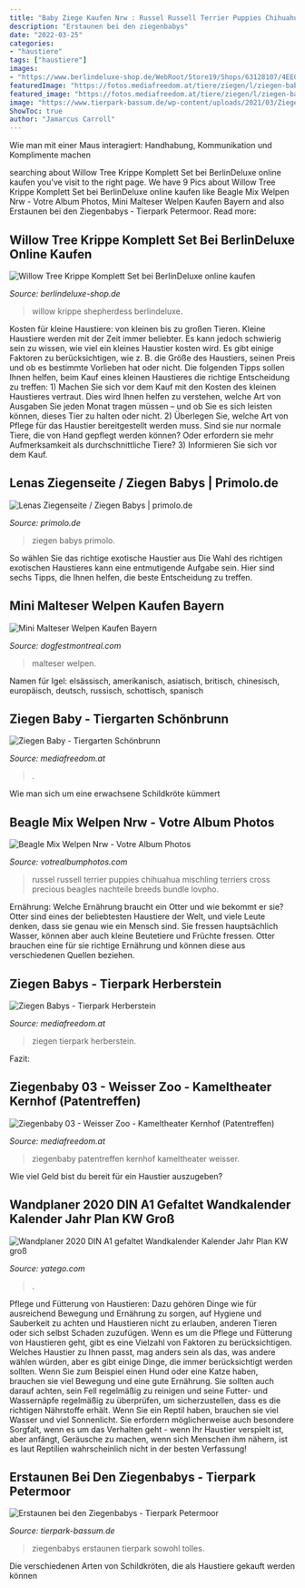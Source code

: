 ```yaml
---
title: "Baby Ziege Kaufen Nrw : Russel Russell Terrier Puppies Chihuahua Mischling Terriers Cross Precious Beagles Nachteile Breeds Bundle Lovpho"
description: "Erstaunen bei den ziegenbabys"
date: "2022-03-25"
categories:
- "haustiere"
tags: ["haustiere"]
images:
- "https://www.berlindeluxe-shop.de/WebRoot/Store19/Shops/63128107/4EE0/1212/F1FB/49A4/0661/C0A8/28B8/B0F3/Little-Shepherdess-willow-tree_Figur_ml.jpg"
featuredImage: "https://fotos.mediafreedom.at/tiere/ziegen/l/ziegen-babys.jpg"
featured_image: "https://fotos.mediafreedom.at/tiere/ziegen/l/ziegen-baby.jpg"
image: "https://www.tierpark-bassum.de/wp-content/uploads/2021/03/Ziegenbabys-02.jpg"
ShowToc: true
author: "Jamarcus Carroll"
---
```



Wie man mit einer Maus interagiert: Handhabung, Kommunikation und Komplimente machen

	

		
searching about Willow Tree Krippe Komplett Set bei BerlinDeluxe online kaufen you've visit to the right page. We have 9 Pics about Willow Tree Krippe Komplett Set bei BerlinDeluxe online kaufen like Beagle Mix Welpen Nrw - Votre Album Photos, Mini Malteser Welpen Kaufen Bayern and also Erstaunen bei den Ziegenbabys - Tierpark Petermoor. Read more:
		
    
## Willow Tree Krippe Komplett Set Bei BerlinDeluxe Online Kaufen

<img loading=lazy src="https://www.berlindeluxe-shop.de/WebRoot/Store19/Shops/63128107/4EE0/1212/F1FB/49A4/0661/C0A8/28B8/B0F3/Little-Shepherdess-willow-tree_Figur_ml.jpg" onerror="this.onerror=null;this.src='https://tse1.mm.bing.net/th?id=OIP.gG9ZGf4XS9ftApsKJV7GkwHaF8&amp;pid=15.1';" alt="Willow Tree Krippe Komplett Set bei BerlinDeluxe online kaufen">

_Source: berlindeluxe-shop.de_

>willow krippe shepherdess berlindeluxe. 

	

Kosten für kleine Haustiere: von kleinen bis zu großen Tieren.
Kleine Haustiere werden mit der Zeit immer beliebter. Es kann jedoch schwierig sein zu wissen, wie viel ein kleines Haustier kosten wird. Es gibt einige Faktoren zu berücksichtigen, wie z. B. die Größe des Haustiers, seinen Preis und ob es bestimmte Vorlieben hat oder nicht. Die folgenden Tipps sollen Ihnen helfen, beim Kauf eines kleinen Haustieres die richtige Entscheidung zu treffen: 1) Machen Sie sich vor dem Kauf mit den Kosten des kleinen Haustieres vertraut. Dies wird Ihnen helfen zu verstehen, welche Art von Ausgaben Sie jeden Monat tragen müssen – und ob Sie es sich leisten können, dieses Tier zu halten oder nicht. 2) Überlegen Sie, welche Art von Pflege für das Haustier bereitgestellt werden muss. Sind sie nur normale Tiere, die von Hand gepflegt werden können? Oder erfordern sie mehr Aufmerksamkeit als durchschnittliche Tiere? 3) Informieren Sie sich vor dem Kauf.

    
## Lenas Ziegenseite / Ziegen Babys | Primolo.de

<img loading=lazy src="https://www.primolo.de/sites/default/files/user_generated_content/website_images/14878-lena_schneidmueller/img-20160521-wa0008.jpg" onerror="this.onerror=null;this.src='https://tse3.mm.bing.net/th?id=OIP.QXXT2Ez1xf5aZnL7qfSbugHaNJ&amp;pid=15.1';" alt="Lenas Ziegenseite / Ziegen Babys | primolo.de">

_Source: primolo.de_

>ziegen babys primolo. 

	

So wählen Sie das richtige exotische Haustier aus
Die Wahl des richtigen exotischen Haustieres kann eine entmutigende Aufgabe sein. Hier sind sechs Tipps, die Ihnen helfen, die beste Entscheidung zu treffen.

    
## Mini Malteser Welpen Kaufen Bayern

<img loading=lazy src="https://i.pinimg.com/originals/85/d5/17/85d5170695afe01b5f2a5bbbf1385286.jpg" onerror="this.onerror=null;this.src='https://tse3.mm.bing.net/th?id=OIP.MAsF4Ubfp_ymfk301yJK_gHaNK&amp;pid=15.1';" alt="Mini Malteser Welpen Kaufen Bayern">

_Source: dogfestmontreal.com_

>malteser welpen. 

	

Namen für Igel: elsässisch, amerikanisch, asiatisch, britisch, chinesisch, europäisch, deutsch, russisch, schottisch, spanisch

    
## Ziegen Baby - Tiergarten Schönbrunn

<img loading=lazy src="https://fotos.mediafreedom.at/tiere/ziegen/l/ziegen-baby.jpg" onerror="this.onerror=null;this.src='https://tse1.mm.bing.net/th?id=OIP.mSIn04xbPKX4BPaeEH8G3AHaFA&amp;pid=15.1';" alt="Ziegen Baby - Tiergarten Schönbrunn">

_Source: mediafreedom.at_

>. 

	

Wie man sich um eine erwachsene Schildkröte kümmert

    
## Beagle Mix Welpen Nrw - Votre Album Photos

<img loading=lazy src="https://s-media-cache-ak0.pinimg.com/736x/ca/9f/5c/ca9f5cde3b706657d6fa28dfa934ce28.jpg" onerror="this.onerror=null;this.src='https://tse4.mm.bing.net/th?id=OIP._UK54iWLpHY_pUGEwVt8hQHaGk&amp;pid=15.1';" alt="Beagle Mix Welpen Nrw - Votre Album Photos">

_Source: votrealbumphotos.com_

>russel russell terrier puppies chihuahua mischling terriers cross precious beagles nachteile breeds bundle lovpho. 

	

Ernährung: Welche Ernährung braucht ein Otter und wie bekommt er sie?
Otter sind eines der beliebtesten Haustiere der Welt, und viele Leute denken, dass sie genau wie ein Mensch sind. Sie fressen hauptsächlich Wasser, können aber auch kleine Beutetiere und Früchte fressen. Otter brauchen eine für sie richtige Ernährung und können diese aus verschiedenen Quellen beziehen.

    
## Ziegen Babys - Tierpark Herberstein

<img loading=lazy src="https://fotos.mediafreedom.at/tiere/ziegen/l/ziegen-babys.jpg" onerror="this.onerror=null;this.src='https://tse3.mm.bing.net/th?id=OIP.t_t1Dh_F1Gk6L0OoHjK9GgHaEZ&amp;pid=15.1';" alt="Ziegen Babys - Tierpark Herberstein">

_Source: mediafreedom.at_

>ziegen tierpark herberstein. 

	

Fazit:

    
## Ziegenbaby 03 - Weisser Zoo - Kameltheater Kernhof (Patentreffen)

<img loading=lazy src="https://fotos.mediafreedom.at/tiere/ziegen/xl/patentreffen-ziegenbaby-03.jpg" onerror="this.onerror=null;this.src='https://tse3.mm.bing.net/th?id=OIP.y0jAXiDx3hmoplQMQqSa9wHaFJ&amp;pid=15.1';" alt="Ziegenbaby 03 - Weisser Zoo - Kameltheater Kernhof (Patentreffen)">

_Source: mediafreedom.at_

>ziegenbaby patentreffen kernhof kameltheater weisser. 

	

Wie viel Geld bist du bereit für ein Haustier auszugeben?

    
## Wandplaner 2020 DIN A1 Gefaltet Wandkalender Kalender Jahr Plan KW Groß

<img loading=lazy src="https://picture.yatego.com/images/4f59fbe40c5aa2.9/big_c483d130f4c24e101df82ecf23f304b5-kqh/wandplaner-2020-din-a1-gefaltet-wandkalender-kalender-jahr-plan-kw-gro-feiertag.jpg" onerror="this.onerror=null;this.src='https://tse3.mm.bing.net/th?id=OIP.N3ktEqa4Kcr7wvcAUCziOQHaHa&amp;pid=15.1';" alt="Wandplaner 2020 DIN A1 gefaltet Wandkalender Kalender Jahr Plan KW groß">

_Source: yatego.com_

>. 

	

Pflege und Fütterung von Haustieren: Dazu gehören Dinge wie für ausreichend Bewegung und Ernährung zu sorgen, auf Hygiene und Sauberkeit zu achten und Haustieren nicht zu erlauben, anderen Tieren oder sich selbst Schaden zuzufügen.
Wenn es um die Pflege und Fütterung von Haustieren geht, gibt es eine Vielzahl von Faktoren zu berücksichtigen. Welches Haustier zu Ihnen passt, mag anders sein als das, was andere wählen würden, aber es gibt einige Dinge, die immer berücksichtigt werden sollten. Wenn Sie zum Beispiel einen Hund oder eine Katze haben, brauchen sie viel Bewegung und eine gute Ernährung. Sie sollten auch darauf achten, sein Fell regelmäßig zu reinigen und seine Futter- und Wassernäpfe regelmäßig zu überprüfen, um sicherzustellen, dass es die richtigen Nährstoffe erhält. Wenn Sie ein Reptil haben, brauchen sie viel Wasser und viel Sonnenlicht. Sie erfordern möglicherweise auch besondere Sorgfalt, wenn es um das Verhalten geht - wenn Ihr Haustier verspielt ist, aber anfängt, Geräusche zu machen, wenn sich Menschen ihm nähern, ist es laut Reptilien wahrscheinlich nicht in der besten Verfassung!

    
## Erstaunen Bei Den Ziegenbabys - Tierpark Petermoor

<img loading=lazy src="https://www.tierpark-bassum.de/wp-content/uploads/2021/03/Ziegenbabys-02.jpg" onerror="this.onerror=null;this.src='https://tse3.mm.bing.net/th?id=OIP.VV5zfkiPK8Dgw1smqeSmmwHaE8&amp;pid=15.1';" alt="Erstaunen bei den Ziegenbabys - Tierpark Petermoor">

_Source: tierpark-bassum.de_

>ziegenbabys erstaunen tierpark sowohl tolles. 

	

Die verschiedenen Arten von Schildkröten, die als Haustiere gekauft werden können

